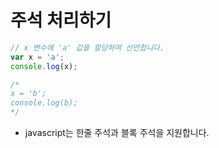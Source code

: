 # 주석 처리하기

```javascript
// x 변수에 'a' 값을 할당하여 선언합니다.
var x = 'a';
console.log(x);

/*
x = 'b';
console.log(b);
*/
```

* javascript는 한줄 주석과 블록 주석을 지원합니다.
